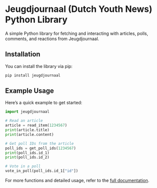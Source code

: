 # Jeugdjournaal (Dutch Youth News) Python Library

A simple Python library for fetching and interacting with articles, polls, comments, and reactions from Jeugdjournaal.

## Installation

You can install the library via pip:

```bash
pip install jeugdjournaal
```

## Example Usage

Here’s a quick example to get started:

```python
import jeugdjournaal

# Read an article
article = read_item(1234567)
print(article.title)
print(article.content)

# Get poll IDs from the article
poll_ids = get_poll_ids(1234567)
print(poll_ids.id_1)
print(poll_ids.id_2)

# Vote in a poll
vote_in_poll(poll_ids.id_1["id"])
```

For more functions and detailed usage, refer to the [full documentation](https://github.com/hcr5/jeugdjournaal-python/blob/main/docs.md).
